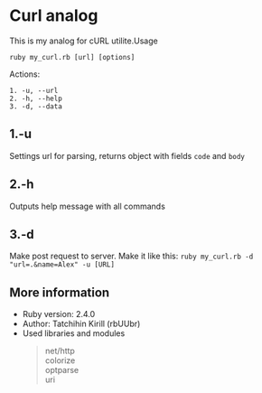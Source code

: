 Curl analog
=========================================
This is my analog for cURL utilite.Usage
```
ruby my_curl.rb [url] [options]
```
Actions:
```
1. -u, --url 
2. -h, --help
3. -d, --data
```

1.-u
------------

Settings url for parsing, returns object with fields ``` code ``` and ``` body ```

2.-h
------------

Outputs help message with all commands

3.-d
------------

Make post request to server. Make it like this: ``` ruby my_curl.rb -d "url=.&name=Alex" -u [URL] ```

More information
------------

* Ruby version: 2.4.0
* Author: Tatchihin Kirill (rbUUbr)
* Used libraries and modules
  > net/http  
  > colorize  
  > optparse  
  > uri  
